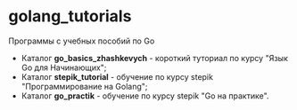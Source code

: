# golang_tutorials
Программы с учебных пособий по Go

- Каталог **go_basics_zhashkevych** - короткий туториал по курсу "Язык Go для Начинающих";
- Каталог **stepik_tutorial** - обучение по курсу stepik "Программирование на Golang";
- Каталог **go_practik** - обучение по курсу stepik "Go на практике".